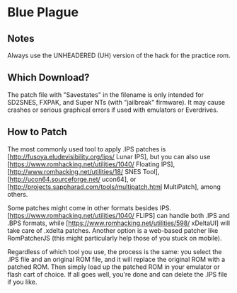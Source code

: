 # Blue Plague

## Notes

Always use the UNHEADERED (UH) version of the hack for the practice rom.

## Which Download?

The patch file with "Savestates" in the filename is only intended for SD2SNES, FXPAK, and Super NTs (with "jailbreak" firmware). It may cause crashes or serious graphical errors if used with emulators or Everdrives.

## How to Patch

The most commonly used tool to apply .IPS patches is [http://fusoya.eludevisibility.org/lips/ Lunar IPS], but you can also use [https://www.romhacking.net/utilities/1040/ Floating IPS], [http://www.romhacking.net/utilities/18/ SNES Tool], [http://ucon64.sourceforge.net/ ucon64], or [http://projects.sappharad.com/tools/multipatch.html MultiPatch], among others.

Some patches might come in other formats besides IPS. [https://www.romhacking.net/utilities/1040/ FLIPS] can handle both .IPS and .BPS formats, while [https://www.romhacking.net/utilities/598/ xDeltaUI] will take care of .xdelta patches. Another option is a web-based patcher like RomPatcherJS (this might particularly help those of you stuck on mobile).

Regardless of which tool you use, the process is the same: you select the .IPS file and an original ROM file, and it will replace the original ROM with a patched ROM. Then simply load up the patched ROM in your emulator or flash cart of choice. If all goes well, you're done and can delete the .IPS file if you like.